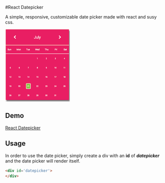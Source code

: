 #React Datepicker

A simple, responsive, customizable date picker made with react and susy css.

![screenshot](https://raw.githubusercontent.com/allelos/react-datepicker/gh-pages/dist/img/screenshot.png)

## Demo

[React Datepicker](https://allelos.github.io/react-datepicker)

## Usage

In order to use the date picker, simply create a div with an **id** of
**_datepicker_** and the date picker will render itself.

```html
<div id='datepicker'>
</div>
```

